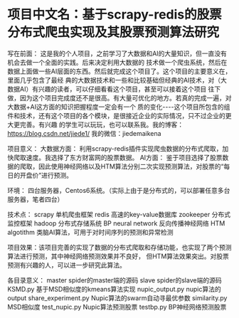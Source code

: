 # 项目中文名：基于scrapy-redis的股票分布式爬虫实现及其股票预测算法研究

写在前面： 这是我的个人项目，之前学习了大数据和AI的大量知识，但一直没有机会去做一个全面的实践。后来决定利用大数据的
技术做一个爬虫系统，然后在数据上面做一些AI层面的东西。然后就完成这个项目了。这个项目的主要意义在，里面几乎包含了最经
典的大数据技术和一些和比较基础但经典的AI技术，对（大数据AI）有兴趣的读者，可以仔细看看这个项目，甚至可以接着这个项目
往下做，因为这个项目完成度还不是很高。有大量可优化的地方。若真的完成一遍，对大数据+AI这方面的知识把握程度一定会有一个
质的变化----这个项目所包含的组件和技术，还有这个项目的各个模块，是很接近企业的实际情况，只不过企业的更大更完善。有兴趣
的学生可以玩玩，也可以联系我。我的博客：https://blog.csdn.net/jiede1/  我的微信：jiedemaikena

项目意义：
大数据方面： 利用scrapy-redis插件实现爬虫数据的分布式爬取，加快爬取速度。我选择了东方财富网的股票数据。
AI方面： 鉴于项目选择了股票数据的爬取，因此使用神经网络以及HTM算法分别二次实现预测算法，对股票的“每日的开盘价”进行预测。

环境： 四台服务器，Centos6系统。（实际上由于是分布式的，可以部署任意多台服务器，笔者四台）

技术点：
scrapy  单机爬虫框架
redis   高速的key-value数据库
zookeeper  分布式监控框架
hadoop    分布式存储系统
BP neural network 反向传播神经网络 
HTM algotithm  类脑AI算法，可用于对时间序列的预测和异常检测

项目效果：该项目完善的实现了数据的分布式爬取和存储功能，也实现了两个预测算法进行预测，其中神经网络预测效果并不良好，
但HTM算法效果突出。对股票预测有兴趣的人，可以进一步研究此算法。


各目录意义：
 master spider的master端的源码
 slave spider的slave端的源码
 KSMD.py 基于MSD相似度的kmeans算法实现
 nupic_output.py nupic算法的output
 share_experiment.py Nupic算法的swarm自动寻最优参数
 similarity.py MSD相似度
 test_nupic.py Nupic算法预测股票
 testbp.py BP神经网络预测股票
 
 
 
 

